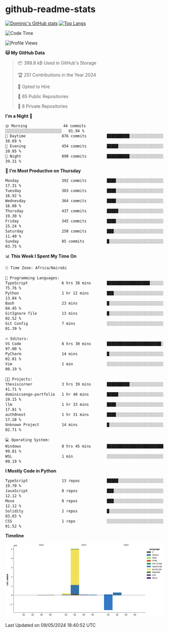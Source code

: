 # github-readme-stats
[![Dominic's GitHub stats](https://github-readme-stats.vercel.app/api?username=Domengo&show_icons=true)](https://github.com/anuraghazra/github-readme-stats)
[![Top Langs](https://github-readme-stats.vercel.app/api/top-langs/?username=Domengo&show_icons=true)](https://github.com/Domengo/github-readme-stats)

<!--START_SECTION:waka-->
![Code Time](http://img.shields.io/badge/Code%20Time-645%20hrs%2021%20mins-blue)

![Profile Views](http://img.shields.io/badge/Profile%20Views-0-blue)

**🐱 My GitHub Data** 

> 📦 398.8 kB Used in GitHub's Storage 
 > 
> 🏆 251 Contributions in the Year 2024
 > 
> 💼 Opted to Hire
 > 
> 📜 65 Public Repositories 
 > 
> 🔑 8 Private Repositories 
 > 
**I'm a Night 🦉** 

```text
🌞 Morning                44 commits          ░░░░░░░░░░░░░░░░░░░░░░░░░   01.94 % 
🌆 Daytime                876 commits         ██████████░░░░░░░░░░░░░░░   38.69 % 
🌃 Evening                454 commits         █████░░░░░░░░░░░░░░░░░░░░   20.05 % 
🌙 Night                  890 commits         ██████████░░░░░░░░░░░░░░░   39.31 % 
```
📅 **I'm Most Productive on Thursday** 

```text
Monday                   392 commits         ████░░░░░░░░░░░░░░░░░░░░░   17.31 % 
Tuesday                  383 commits         ████░░░░░░░░░░░░░░░░░░░░░   16.92 % 
Wednesday                364 commits         ████░░░░░░░░░░░░░░░░░░░░░   16.08 % 
Thursday                 437 commits         █████░░░░░░░░░░░░░░░░░░░░   19.30 % 
Friday                   345 commits         ████░░░░░░░░░░░░░░░░░░░░░   15.24 % 
Saturday                 258 commits         ███░░░░░░░░░░░░░░░░░░░░░░   11.40 % 
Sunday                   85 commits          █░░░░░░░░░░░░░░░░░░░░░░░░   03.75 % 
```


📊 **This Week I Spent My Time On** 

```text
🕑︎ Time Zone: Africa/Nairobi

💬 Programming Languages: 
TypeScript               6 hrs 38 mins       ███████████████████░░░░░░   75.76 % 
Python                   1 hr 12 mins        ███░░░░░░░░░░░░░░░░░░░░░░   13.84 % 
Bash                     23 mins             █░░░░░░░░░░░░░░░░░░░░░░░░   04.45 % 
GitIgnore file           13 mins             █░░░░░░░░░░░░░░░░░░░░░░░░   02.52 % 
Git Config               7 mins              ░░░░░░░░░░░░░░░░░░░░░░░░░   01.39 % 

🔥 Editors: 
VS Code                  8 hrs 30 mins       ████████████████████████░   97.00 % 
PyCharm                  14 mins             █░░░░░░░░░░░░░░░░░░░░░░░░   02.81 % 
Vim                      1 min               ░░░░░░░░░░░░░░░░░░░░░░░░░   00.19 % 

🐱‍💻 Projects: 
thesiscorner             3 hrs 39 mins       ██████████░░░░░░░░░░░░░░░   41.71 % 
dominicsengo-portfolio   1 hr 40 mins        █████░░░░░░░░░░░░░░░░░░░░   19.15 % 
llm                      1 hr 33 mins        ████░░░░░░░░░░░░░░░░░░░░░   17.81 % 
auth0next                1 hr 31 mins        ████░░░░░░░░░░░░░░░░░░░░░   17.28 % 
Unknown Project          14 mins             █░░░░░░░░░░░░░░░░░░░░░░░░   02.71 % 

💻 Operating System: 
Windows                  8 hrs 45 mins       █████████████████████████   99.81 % 
WSL                      1 min               ░░░░░░░░░░░░░░░░░░░░░░░░░   00.19 % 
```

**I Mostly Code in Python** 

```text
TypeScript               13 repos            █████░░░░░░░░░░░░░░░░░░░░   19.70 % 
JavaScript               8 repos             ███░░░░░░░░░░░░░░░░░░░░░░   12.12 % 
Move                     8 repos             ███░░░░░░░░░░░░░░░░░░░░░░   12.12 % 
Solidity                 2 repos             █░░░░░░░░░░░░░░░░░░░░░░░░   03.03 % 
CSS                      1 repo              ░░░░░░░░░░░░░░░░░░░░░░░░░   01.52 % 
```



**Timeline**

![Lines of Code chart](https://raw.githubusercontent.com/Domengo/Domengo/main/assets/bar_graph.png)


 Last Updated on 09/05/2024 18:40:52 UTC
<!--END_SECTION:waka-->


